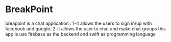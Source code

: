 # BreakPoint
breapoint is a chat application :
1-it allows  the users to sign in/up with facebook  and google.
2-it allows the user to chat and make chat groups
this app is use firebase as the backend 
and swift as programming language 

